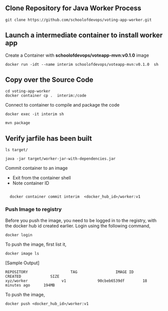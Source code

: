 ## Clone Repository for Java Worker Process

```
git clone https://github.com/schoolofdevops/voting-app-worker.git
```

## Launch a intermediate container to install worker app 

Create a Container with  **schoolofdevops/voteapp-mvn:v0.1.0** image 

```
docker run -idt --name interim schoolofdevops/voteapp-mvn:v0.1.0  sh

```

## Copy over the Source Code


```
cd voting-app-worker 
docker container cp .  interim:/code

```

Connect to container to compile and package the code 


```
docker exec -it interim sh 

mvn package

```

## Verify jarfile has been built 

```
ls target/

java -jar target/worker-jar-with-dependencies.jar
```


Commit  container to an image
 
  * Exit from the container shell 
  * Note container ID 



```
     
  docker container commit interim  <docker_hub_id>/worker:v1

```


### Push Image to registry 

Before you push the image, you need to be logged in to the registry, with the docker hub id created earlier. Login using the following command, 

```
docker login 
```

To push the image, first list it, 

```
docker image ls
```

[Sample Output]

```
REPOSITORY                   TAG                 IMAGE ID            CREATED             SIZE
xyz/worker               v1              90cbeb6539df        18 minutes ago      194MB

```

To push the image, 


```
docker push <docker_hub_id>/worker:v1
```

